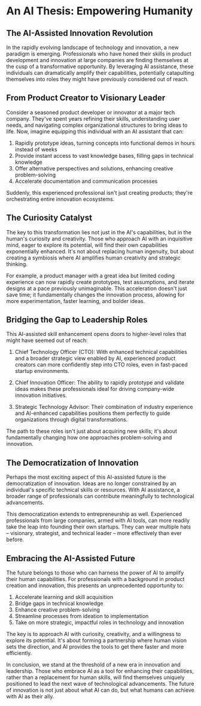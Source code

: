 # An AI Thesis: Empowering Humanity

## The AI-Assisted Innovation Revolution

In the rapidly evolving landscape of technology and innovation, a new paradigm is emerging. Professionals who have honed their skills in product development and innovation at large companies are finding themselves at the cusp of a transformative opportunity. By leveraging AI assistance, these individuals can dramatically amplify their capabilities, potentially catapulting themselves into roles they might have previously considered out of reach.

## From Product Creator to Visionary Leader

Consider a seasoned product developer or innovator at a major tech company. They've spent years refining their skills, understanding user needs, and navigating complex organizational structures to bring ideas to life. Now, imagine equipping this individual with an AI assistant that can:

1. Rapidly prototype ideas, turning concepts into functional demos in hours instead of weeks
2. Provide instant access to vast knowledge bases, filling gaps in technical knowledge
3. Offer alternative perspectives and solutions, enhancing creative problem-solving
4. Accelerate documentation and communication processes

Suddenly, this experienced professional isn't just creating products; they're orchestrating entire innovation ecosystems.

## The Curiosity Catalyst

The key to this transformation lies not just in the AI's capabilities, but in the human's curiosity and creativity. Those who approach AI with an inquisitive mind, eager to explore its potential, will find their own capabilities exponentially enhanced. It's not about replacing human ingenuity, but about creating a symbiosis where AI amplifies human creativity and strategic thinking.

For example, a product manager with a great idea but limited coding experience can now rapidly create prototypes, test assumptions, and iterate designs at a pace previously unimaginable. This acceleration doesn't just save time; it fundamentally changes the innovation process, allowing for more experimentation, faster learning, and bolder ideas.

## Bridging the Gap to Leadership Roles

This AI-assisted skill enhancement opens doors to higher-level roles that might have seemed out of reach:

1. Chief Technology Officer (CTO): With enhanced technical capabilities and a broader strategic view enabled by AI, experienced product creators can more confidently step into CTO roles, even in fast-paced startup environments.

2. Chief Innovation Officer: The ability to rapidly prototype and validate ideas makes these professionals ideal for driving company-wide innovation initiatives.

3. Strategic Technology Advisor: Their combination of industry experience and AI-enhanced capabilities positions them perfectly to guide organizations through digital transformations.

The path to these roles isn't just about acquiring new skills; it's about fundamentally changing how one approaches problem-solving and innovation.

## The Democratization of Innovation

Perhaps the most exciting aspect of this AI-assisted future is the democratization of innovation. Ideas are no longer constrained by an individual's specific technical skills or resources. With AI assistance, a broader range of professionals can contribute meaningfully to technological advancements.

This democratization extends to entrepreneurship as well. Experienced professionals from large companies, armed with AI tools, can more readily take the leap into founding their own startups. They can wear multiple hats – visionary, strategist, and technical leader – more effectively than ever before.

## Embracing the AI-Assisted Future

The future belongs to those who can harness the power of AI to amplify their human capabilities. For professionals with a background in product creation and innovation, this presents an unprecedented opportunity to:

1. Accelerate learning and skill acquisition
2. Bridge gaps in technical knowledge
3. Enhance creative problem-solving
4. Streamline processes from ideation to implementation
5. Take on more strategic, impactful roles in technology and innovation

The key is to approach AI with curiosity, creativity, and a willingness to explore its potential. It's about forming a partnership where human vision sets the direction, and AI provides the tools to get there faster and more efficiently.

In conclusion, we stand at the threshold of a new era in innovation and leadership. Those who embrace AI as a tool for enhancing their capabilities, rather than a replacement for human skills, will find themselves uniquely positioned to lead the next wave of technological advancements. The future of innovation is not just about what AI can do, but what humans can achieve with AI as their ally.
